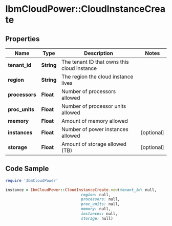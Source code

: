 # IbmCloudPower::CloudInstanceCreate

## Properties

Name | Type | Description | Notes
------------ | ------------- | ------------- | -------------
**tenant_id** | **String** | The tenant ID that owns this cloud instance | 
**region** | **String** | The region the cloud instance lives | 
**processors** | **Float** | Number of processors allowed | 
**proc_units** | **Float** | Number of processor units allowed | 
**memory** | **Float** | Amount of memory allowed | 
**instances** | **Float** | Number of power instances allowed | [optional] 
**storage** | **Float** | Amount of storage allowed (TB) | [optional] 

## Code Sample

```ruby
require 'IbmCloudPower'

instance = IbmCloudPower::CloudInstanceCreate.new(tenant_id: null,
                                 region: null,
                                 processors: null,
                                 proc_units: null,
                                 memory: null,
                                 instances: null,
                                 storage: null)
```


